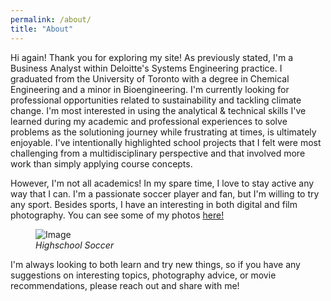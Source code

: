 ```yaml
---
permalink: /about/
title: "About"
---
```


Hi again! Thank you for exploring my site! As previously stated, I'm a Business Analyst within Deloitte's Systems Engineering practice. I graduated from the University of Toronto with a degree in Chemical Engineering and a minor in Bioengineering. I'm currently looking for professional opportunities related to sustainability and tackling climate change. I'm most interested in using the analytical & technical skills I've learned during my academic and professional experiences to solve problems as the solutioning journey while frustrating at times, is ultimately enjoyable. I've intentionally highlighted school projects that I felt were most challenging from a multidisciplinary perspective and that involved more work than simply applying course concepts. 

However, I'm not all academics! In my spare time, I love to stay active any way that I can. I'm a passionate soccer player and fan, but I'm willing to try any sport. Besides sports, I have an interesting in both digital and film photography. You can see some of my photos [here!](https://naveedfarahani.github.io/photo)
<figure>
  <img src="/assets/images/soccer.jpg" alt="Image" />
  <figcaption><em>Highschool Soccer</em></figcaption>
</figure>
I'm always looking to both learn and try new things, so if you have any suggestions on interesting topics, photography advice, or movie recommendations, please reach out and share with me!
